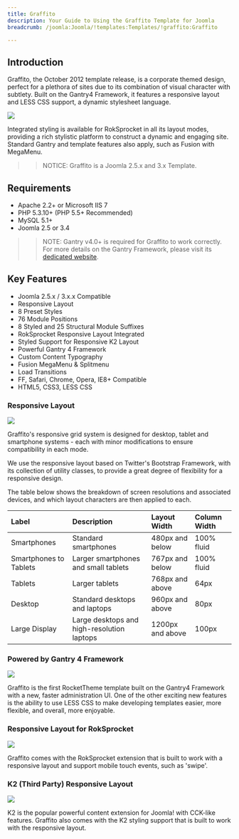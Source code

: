 ```yaml
---
title: Graffito
description: Your Guide to Using the Graffito Template for Joomla
breadcrumb: /joomla:Joomla/!templates:Templates/!graffito:Graffito

---
```


Introduction
-----

Graffito, the October 2012 template release, is a corporate themed design, perfect for a plethora of sites due to its combination of visual character with subtlety. Built on the Gantry4 Framework, it features a responsive layout and LESS CSS support, a dynamic stylesheet language.

![][Graffito]

Integrated styling is available for RokSprocket in all its layout modes, providing a rich stylistic platform to construct a dynamic and engaging site. Standard Gantry and template features also apply, such as Fusion with MegaMenu.

>> NOTICE: Graffito is a Joomla 2.5.x and 3.x Template.

Requirements
-----

* Apache 2.2+ or Microsoft IIS 7
* PHP 5.3.10+ (PHP 5.5+ Recommended)
* MySQL 5.1+
* Joomla 2.5 or 3.4

>> NOTE: Gantry v4.0+ is required for Graffito to work correctly. For more details on the Gantry Framework, please visit its [dedicated website](http://gantry.org).

Key Features
-----

* Joomla 2.5.x / 3.x.x Compatible
* Responsive Layout
* 8 Preset Styles
* 76 Module Positions
* 8 Styled and 25 Structural Module Suffixes
* RokSprocket Responsive Layout Integrated
* Styled Support for Responsive K2 Layout
* Powerful Gantry 4 Framework
* Custom Content Typography
* Fusion MegaMenu & Splitmenu
* Load Transitions
* FF, Safari, Chrome, Opera, IE8+ Compatible
* HTML5, CSS3, LESS CSS

### Responsive Layout

![][responsive]

Graffito's responsive grid system is designed for desktop, tablet and smartphone systems - each with minor modifications to ensure compatibility in each mode.

We use the responsive layout based on Twitter's Bootstrap Framework, with its collection of utility classes, to provide a great degree of flexibility for a responsive design.

The table below shows the breakdown of screen resolutions and associated devices, and which layout characters are then applied to each.

| Label                  | Description                                | Layout Width     | Column Width |  
| :--------------------- | :----------------------------------------- | :--------------- | :----------- |  
| Smartphones            | Standard smartphones                       | 480px and below  | 100% fluid   |  
| Smartphones to Tablets | Larger smartphones and small tablets       | 767px and below  | 100% fluid   |  
| Tablets                | Larger tablets                             | 768px and above  | 64px         |  
| Desktop                | Standard desktops and laptops              | 960px and above  | 80px         |  
| Large Display          | Large desktops and high-resolution laptops | 1200px and above | 100px        | 

### Powered by Gantry 4 Framework

![][gantry4]

Graffito is the first RocketTheme template built on the Gantry4 Framework with a new, faster administration UI. One of the other exciting new features is the ability to use LESS CSS to make developing templates easier, more flexible, and overall, more enjoyable.

### Responsive Layout for RokSprocket

![][roksprocket]

Graffito comes with the RokSprocket extension that is built to work with a responsive layout and support mobile touch events, such as 'swipe'.

### K2 (Third Party) Responsive Layout

![][k2]

K2 is the popular powerful content extension for Joomla! with CCK-like features. Graffito also comes with the K2 styling support that is built to work with the responsive layout.

[gantry]: http://gantry.org
[Graffito]: assets/graffito2.jpeg
[responsive]: assets/responsive.jpg
[gantry4]: assets/gantry4.jpg
[filezilla]: https://filezilla-project.org
[launcher]: ../../start/rocketlauncher.md
[roksprocket]: assets/roksprocket.jpg
[k2]: assets/k2.jpg